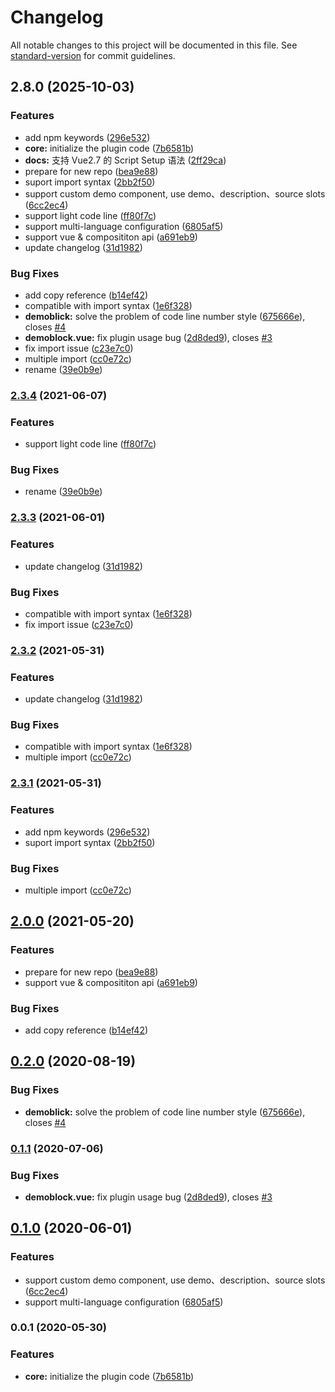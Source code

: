 # Changelog

All notable changes to this project will be documented in this file. See [standard-version](https://github.com/conventional-changelog/standard-version) for commit guidelines.

## 2.8.0 (2025-10-03)


### Features

* add npm keywords ([296e532](https://github.com/long36708/vuepress-plugin-demo-container-v2.7/commit/296e532a1963eb2675e74506307a4d2fe1b7abfb))
* **core:** initialize the plugin code ([7b6581b](https://github.com/long36708/vuepress-plugin-demo-container-v2.7/commit/7b6581b3877c0c8afecb4ac5ab73c898269827d6))
* **docs:** 支持 Vue2.7 的 Script Setup 语法 ([2ff29ca](https://github.com/long36708/vuepress-plugin-demo-container-v2.7/commit/2ff29ca831422a648f4e696984385fc715e27ee7))
* prepare for new repo ([bea9e88](https://github.com/long36708/vuepress-plugin-demo-container-v2.7/commit/bea9e885441ce8b0a3d403d4947cac276e781be5))
* suport import syntax ([2bb2f50](https://github.com/long36708/vuepress-plugin-demo-container-v2.7/commit/2bb2f50c057478296f69f9ac6590330cf7186dc7))
* support custom demo component, use demo、description、source slots ([6cc2ec4](https://github.com/long36708/vuepress-plugin-demo-container-v2.7/commit/6cc2ec44afc44e0d69660f47b903cfda4c69ca29))
* support light code line ([ff80f7c](https://github.com/long36708/vuepress-plugin-demo-container-v2.7/commit/ff80f7cf3b39d5b9357404f01ef164ddd3b489d0))
* support multi-language configuration ([6805af5](https://github.com/long36708/vuepress-plugin-demo-container-v2.7/commit/6805af5bc607d645931270b21efa647fd542156f))
* support vue & composititon api ([a691eb9](https://github.com/long36708/vuepress-plugin-demo-container-v2.7/commit/a691eb9cb623676894b16e157aaad072d7952c08))
* update changelog ([31d1982](https://github.com/long36708/vuepress-plugin-demo-container-v2.7/commit/31d19820e6377cd1ca24f332527ad1f9c6a91dd3))


### Bug Fixes

* add copy reference ([b14ef42](https://github.com/long36708/vuepress-plugin-demo-container-v2.7/commit/b14ef42b98152adde68259737db6611baa9c4c34))
* compatible with import syntax ([1e6f328](https://github.com/long36708/vuepress-plugin-demo-container-v2.7/commit/1e6f328f3c5f839dc0ebe7142b5b45255f6ba5f0))
* **demoblick:** solve the problem of code line number style ([675666e](https://github.com/long36708/vuepress-plugin-demo-container-v2.7/commit/675666eac7c20bc853be8b328b4b1134d91fa1af)), closes [#4](https://github.com/long36708/vuepress-plugin-demo-container-v2.7/issues/4)
* **demoblock.vue:** fix plugin usage bug ([2d8ded9](https://github.com/long36708/vuepress-plugin-demo-container-v2.7/commit/2d8ded99d7cd1c9f8e345ff07a6ad66650d02182)), closes [#3](https://github.com/long36708/vuepress-plugin-demo-container-v2.7/issues/3)
* fix import issue ([c23e7c0](https://github.com/long36708/vuepress-plugin-demo-container-v2.7/commit/c23e7c04350657183c5de586b5f6da44fc84faa1))
* multiple import ([cc0e72c](https://github.com/long36708/vuepress-plugin-demo-container-v2.7/commit/cc0e72ce68cd1dea1830ebe93a9f8154e12566a7))
* rename ([39e0b9e](https://github.com/long36708/vuepress-plugin-demo-container-v2.7/commit/39e0b9eefbf8c85a5924b68fac5d7b367519c39e))

### [2.3.4](https://github.com/waycowei/vuepress-plugin-demo-container-v2/compare/v2.3.3...v2.3.4) (2021-06-07)


### Features

* support light code line ([ff80f7c](https://github.com/waycowei/vuepress-plugin-demo-container-v2/commit/ff80f7cf3b39d5b9357404f01ef164ddd3b489d0))


### Bug Fixes

* rename ([39e0b9e](https://github.com/waycowei/vuepress-plugin-demo-container-v2/commit/39e0b9eefbf8c85a5924b68fac5d7b367519c39e))

### [2.3.3](https://github.com/waycowei/vuepress-plugin-demo-container-v2/compare/v2.3.1...v2.3.3) (2021-06-01)


### Features

* update changelog ([31d1982](https://github.com/waycowei/vuepress-plugin-demo-container-v2/commit/31d19820e6377cd1ca24f332527ad1f9c6a91dd3))


### Bug Fixes

* compatible with import syntax ([1e6f328](https://github.com/waycowei/vuepress-plugin-demo-container-v2/commit/1e6f328f3c5f839dc0ebe7142b5b45255f6ba5f0))
* fix import issue ([c23e7c0](https://github.com/waycowei/vuepress-plugin-demo-container-v2/commit/c23e7c04350657183c5de586b5f6da44fc84faa1))

### [2.3.2](https://github.com/waycowei/vuepress-plugin-demo-container-v2/compare/v2.2.0...v2.3.2) (2021-05-31)


### Features

* update changelog ([31d1982](https://github.com/waycowei/vuepress-plugin-demo-container-v2/commit/31d19820e6377cd1ca24f332527ad1f9c6a91dd3))


### Bug Fixes

* compatible with import syntax ([1e6f328](https://github.com/waycowei/vuepress-plugin-demo-container-v2/commit/1e6f328f3c5f839dc0ebe7142b5b45255f6ba5f0))
* multiple import ([cc0e72c](https://github.com/waycowei/vuepress-plugin-demo-container-v2/commit/cc0e72ce68cd1dea1830ebe93a9f8154e12566a7))

### [2.3.1](https://github.com/waycowei/vuepress-plugin-demo-container-v2/compare/v2.3.0...v2.3.1) (2021-05-31)

### Features

* add npm keywords ([296e532](https://github.com/waycowei/vuepress-plugin-demo-container-v2/commit/296e532a1963eb2675e74506307a4d2fe1b7abfb))
* suport import syntax ([2bb2f50](https://github.com/waycowei/vuepress-plugin-demo-container-v2/commit/2bb2f50c057478296f69f9ac6590330cf7186dc7))


### Bug Fixes

* multiple import ([cc0e72c](https://github.com/waycowei/vuepress-plugin-demo-container-v2/commit/cc0e72ce68cd1dea1830ebe93a9f8154e12566a7))

## [2.0.0](https://github.com/waycowei/vuepress-plugin-demo-container-v2/compare/v0.2.0...v2.0.0) (2021-05-20)


### Features

* prepare for new repo ([bea9e88](https://github.com/waycowei/vuepress-plugin-demo-container-v2/commit/bea9e885441ce8b0a3d403d4947cac276e781be5))
* support vue & composititon api ([a691eb9](https://github.com/waycowei/vuepress-plugin-demo-container-v2/commit/a691eb9cb623676894b16e157aaad072d7952c08))


### Bug Fixes

* add copy reference ([b14ef42](https://github.com/waycowei/vuepress-plugin-demo-container-v2/commit/b14ef42b98152adde68259737db6611baa9c4c34))

## [0.2.0](https://github.com/calebman/vuepress-plugin-demo-container/compare/v0.1.1...v0.2.0) (2020-08-19)


### Bug Fixes

* **demoblick:** solve the problem of code line number style ([675666e](https://github.com/calebman/vuepress-plugin-demo-container/commit/675666eac7c20bc853be8b328b4b1134d91fa1af)), closes [#4](https://github.com/calebman/vuepress-plugin-demo-container/issues/4)

### [0.1.1](https://github.com/calebman/vuepress-plugin-demo-container/compare/v0.1.0...v0.1.1) (2020-07-06)


### Bug Fixes

* **demoblock.vue:** fix plugin usage bug ([2d8ded9](https://github.com/calebman/vuepress-plugin-demo-container/commit/2d8ded99d7cd1c9f8e345ff07a6ad66650d02182)), closes [#3](https://github.com/calebman/vuepress-plugin-demo-container/issues/3)

## [0.1.0](https://github.com/calebman/vuepress-plugin-demo-container/compare/v0.0.1...v0.1.0) (2020-06-01)


### Features

* support custom demo component, use demo、description、source slots ([6cc2ec4](https://github.com/calebman/vuepress-plugin-demo-container/commit/6cc2ec44afc44e0d69660f47b903cfda4c69ca29))
* support multi-language configuration ([6805af5](https://github.com/calebman/vuepress-plugin-demo-container/commit/6805af5bc607d645931270b21efa647fd542156f))

### 0.0.1 (2020-05-30)


### Features

* **core:** initialize the plugin code ([7b6581b](https://github.com/calebman/vuepress-plugin-demo-container/commit/7b6581b3877c0c8afecb4ac5ab73c898269827d6))
